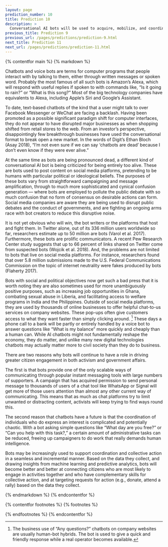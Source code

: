 ```yaml
---
layout: page
prediction_number: 10
title: Prediction 10
description: >
  Conversational AI bots will be used to acquire, mobilize, and coordinate activists.
previous_title: Prediction 9
previous_url: /pages/predictions/prediction-9.html
next_title: Prediction 11
next_url: /pages/predictions/prediction-11.html
---
```


{% contentfor main %}
{% markdown %}

Chatbots and voice bots are terms for computer programs that people interact with by talking to them, either through written messages or spoken word. Probably the most famous of all such bots is Amazon’s Alexa, which will respond with useful replies if spoken to with commands like, “Is it going to rain?” or “What is this song?” Most of the big technology companies have equivalents to Alexa, including Apple’s Siri and Google’s Assistant.

To date, text-based chatbots of the kind that a user might talk to over Facebook Messenger or WeChat are facing a backlash. Having been promoted as a possible significant paradigm shift for computer interfaces, they do not appear to have disrupted major businesses as when shopping shifted from retail stores to the web. From an investor’s perspective, disappointingly few breakthrough businesses have used the conversational format to break open a new market. In the words of Digit’s Ethan Bloch (Asay 2018), “I’m not even sure if we can say ‘chatbots are dead’ because I don’t even know if they were ever alive.”

At the same time as bots are being pronounced dead, a different kind of conversational AI bot is being criticized for being entirely too alive. These are bots used to post content on social media platforms, pretending to be humans with particular political or ideological beliefs. The purposes of these bots vary from straightforward campaigning and message amplification, through to much more sophisticated and cynical confusion generation — where bots are employed to pollute the public debate with so much confusion that no form of consensus on desirable actions can form. Social media companies are aware they are being used to disrupt public debates and the conduct of governments, and are fighting an ongoing arms race with bot creators to reduce this disruptive noise.

It is not yet obvious who will win, the bot writers or the platforms that host and fight them. In Twitter alone, out of its 336 million users worldwide so far, researchers estimate up to 50 million are bots (Varol et al. 2017). Furthermore, these bots are prolific communicators. A recent Pew Research Center study suggests that up to 66 percent of links shared on Twitter come from suspected bots (Wojcik et al. 2018). And, the problems are not limited to bots that live on social media platforms. For instance, researchers found that over 5.8 million submissions made to the U.S. Federal Communications Commission on the topic of internet neutrality were fakes produced by bots (Flaherty 2017).

Bots with social and political objectives now get such a bad press that it is worth noting they are also sometimes used for more unambiguously positive purposes, such as increasing job opportunities in Ghana, combating sexual abuse in Liberia, and facilitating access to welfare programs in India and the Philippines. Outside of social media platforms, they are used by thousands of online businesses to offer helpful chat-to-us services on company websites. These pop-ups often give customers access to what they want faster than simply clicking around. [^17] These days a phone call to a bank will be partly or entirely handled by a voice bot to answer questions like “What is my balance” more quickly and cheaply than a human can. While AI chatbots might not fundamentally reshape the economy, they do matter, and unlike many new digital technologies chatbots may actually matter more to civil society than they do to business.

There are two reasons why bots will continue to have a role in driving greater citizen engagement in both activism and government affairs.

The first is that bots provide one of the only scalable ways of communicating through popular instant messaging tools with large numbers of supporters. A campaign that has acquired permission to send personal message to thousands of users of a chat tool like WhatsApp or Signal will get more of those users attention than almost any other current way of communicating. This means that as much as chat platforms try to limit unwanted or distracting content, activists will keep trying to find ways round this.

The second reason that chatbots have a future is that the coordination of individuals who do express an interest is complicated and potentially chaotic. With a bot asking simple questions like “What day are you free?” or “Can you help with this task?,” a certain amount of administrative tasks can be reduced, freeing up campaigners to do work that really demands human intelligence.

Bots may be increasingly used to support coordination and collective action in a seamless and incremental manner. Based on the data they collect, and drawing insights from machine learning and predictive analytics, bots will become better and better at connecting citizens who are most likely to engage in activities together and who have complementary skills for collective action, and at targeting requests for action (e.g., donate, attend a rally) based on the data they collect.

{% endmarkdown %}
{% endcontentfor %}

{% contentfor footnotes %}
{% footnotes %}

[^17]: The business use of “Any questions?” chatbots on company websites are usually human-bot hybrids. The bot is used to give a quick and friendly response while a real operator becomes available.

{% endfootnotes %}
{% endcontentfor %}